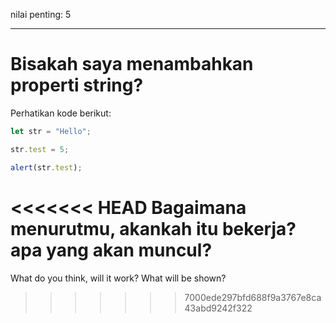 nilai penting: 5

---

# Bisakah saya menambahkan properti string?


Perhatikan kode berikut:

```js
let str = "Hello";

str.test = 5;

alert(str.test);
```

<<<<<<< HEAD
Bagaimana menurutmu, akankah itu bekerja? apa yang akan muncul?
=======
What do you think, will it work? What will be shown?
>>>>>>> 7000ede297bfd688f9a3767e8ca43abd9242f322
